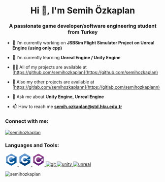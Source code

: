 <h1 align="center">Hi 👋, I'm Semih Özkaplan</h1>
<h3 align="center">A passionate game developer/software engineering student from Turkey</h3>

- 🔭 I’m currently working on **JSBSim Flight Simulator Project on Unreal Engine (using only cpp)**

- 🌱 I’m currently learning **Unreal Engine / Unity Engine**

- 👨‍💻 All of my projects are available at [https://github.com/semihozkaplan](https://github.com/semihozkaplan)

- 📝 Also my other projects are available at [https://gitlab.com/semihozkaplann](https://gitlab.com/semihozkaplann)

- 💬 Ask me about **Unity Engine, Unreal Engine**

- 📫 How to reach me **semih.ozkaplan@std.hku.edu.tr**

<h3 align="left">Connect with me:</h3>
<p align="left">
<a href="https://linkedin.com/in/semihozkaplan" target="blank"><img align="center" src="https://raw.githubusercontent.com/rahuldkjain/github-profile-readme-generator/master/src/images/icons/Social/linked-in-alt.svg" alt="semihozkaplan" height="30" width="40" /></a>
</p>

<h3 align="left">Languages and Tools:</h3>
<p align="left"> <a href="https://www.cprogramming.com/" target="_blank" rel="noreferrer"> <img src="https://raw.githubusercontent.com/devicons/devicon/master/icons/c/c-original.svg" alt="c" width="40" height="40"/> </a> <a href="https://www.w3schools.com/cpp/" target="_blank" rel="noreferrer"> <img src="https://raw.githubusercontent.com/devicons/devicon/master/icons/cplusplus/cplusplus-original.svg" alt="cplusplus" width="40" height="40"/> </a> <a href="https://www.w3schools.com/cs/" target="_blank" rel="noreferrer"> <img src="https://raw.githubusercontent.com/devicons/devicon/master/icons/csharp/csharp-original.svg" alt="csharp" width="40" height="40"/> </a> <a href="https://git-scm.com/" target="_blank" rel="noreferrer"> <img src="https://www.vectorlogo.zone/logos/git-scm/git-scm-icon.svg" alt="git" width="40" height="40"/> </a> <a href="https://unity.com/" target="_blank" rel="noreferrer"> <img src="https://www.vectorlogo.zone/logos/unity3d/unity3d-icon.svg" alt="unity" width="40" height="40"/> </a> <a href="https://unrealengine.com/" target="_blank" rel="noreferrer"> <img src="https://raw.githubusercontent.com/kenangundogan/fontisto/036b7eca71aab1bef8e6a0518f7329f13ed62f6b/icons/svg/brand/unreal-engine.svg" alt="unreal" width="40" height="40"/> </a> </p>

<p><img align="center" src="https://github-readme-stats.vercel.app/api/top-langs?username=semihozkaplan&show_icons=true&locale=en&layout=compact" alt="semihozkaplan" /></p>
